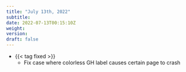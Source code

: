 ```yaml
---
title: "July 13th, 2022"
subtitle:
date: 2022-07-13T00:15:10Z
weight:
version:
draft: false
---
```


<!-- Available tags are: added, changed, deprecated, removed, fixed, performance, security -->
- {{< tag fixed >}}
    - Fix case where colorless GH label causes certain page to crash
